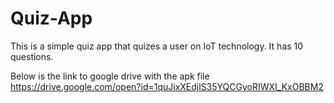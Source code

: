 # Quiz-App
This is a simple quiz app that quizes a user on IoT technology. It has 10 questions. 

Below is the link to google drive with the apk file
https://drive.google.com/open?id=1quJixXEdjlS35YQCGyoRIWXI_KxOBBM2

